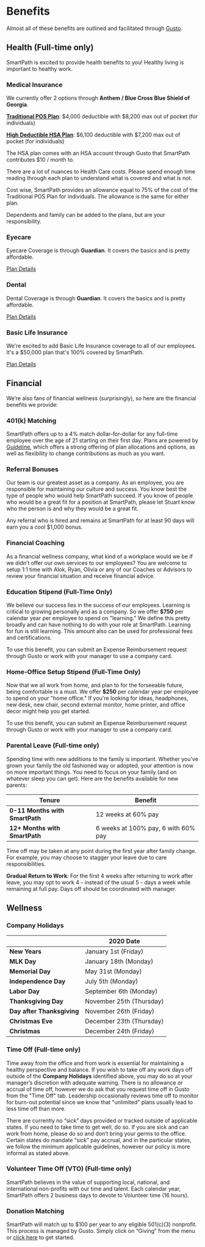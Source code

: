 # Benefits

Almost all of these benefits are outlined and facilitated through [Gusto](https://app.gusto.com).



## Health (Full-time only)

SmartPath is excited to provide health benefits to you! Healthy living is important to healthy work. 

### **Medical Insurance**

We currently offer 2 options through **Anthem / Blue Cross Blue Shield of Georgia**.

[**Traditional POS Plan**](https://drive.google.com/file/d/1Dhgun6LFyOeF-zoEyaYE5hEHHSFcJHJZ/view): 			  $4,000 deductible with $8,200 max out of pocket (for individuals)

[**High Deductible HSA Plan**](https://drive.google.com/file/d/1D89jbSzdqXpmytE1bY-YwDre6Hsy-s7B/view): 	$6,100 deductible with $7,200 max out of pocket (for individuals)

The HSA plan comes with an HSA account through Gusto that SmartPath contributes $10 / month to. 

There are a lot of nuances to Health Care costs. Please spend enough time reading through each plan to understand what is covered and what is not.

Cost wise, SmartPath provides an allowance equal to 75% of the cost of the Traditional POS Plan for individuals. The allowance is the same for either plan. 

Dependents and family can be added to the plans, but are your responsibility. 



### Eyecare

Eyecare Coverage is through **Guardian**. It covers the basics and is pretty affordable. 

[Plan Details](https://drive.google.com/file/d/1ab0V7LkItzWsCRwbPXm2t2evdDmRjLrY/view)



### Dental

Dental Coverage is through **Guardian**. It covers the basics and is pretty affordable. 

[Plan Details](https://drive.google.com/file/d/1DzAuuvPCjEBM-bB5Cc0R-Mh8O2iKMeHH/view)



### Basic Life Insurance

We're excited to add Basic Life Insurance coverage to all of our employees. It's a $50,000 plan that's 100% covered by SmartPath. 

[Plan Details](https://drive.google.com/open?id=13SrvqXHhO6L_TZWwzGIV7C1-h73HdbUO)



## Financial

We’re also fans of financial wellness (surprisingly), so here are the financial benefits we provide:

### 401(k) Matching

SmartPath offers up to a 4% match dollar-for-dollar for any full-time employee over the age of 21 starting on their first day. Plans are powered by [Guideline](https://www.guideline.com/), which offers a strong offering of plan allocations and options, as well as flexibility to change contributions as much as you want. 



### Referral Bonuses

Our team is our greatest asset as a company. As an employee, you are responsible for maintaining our culture and success. You know best the type of people who would help SmartPath succeed. If you know of people who would be a great fit for a position at SmartPath, please let Stuart know who the person is and why they would be a great fit. 

Any referral who is hired and remains at SmartPath for at least 90 days will earn you a cool $1,000 bonus. 



### Financial Coaching

As a financial wellness company, what kind of a workplace would we be if we didn’t offer our own services to our employees? You are welcome to setup 1:1 time with Alok, Ryan, Olivia or any of our Coaches or Advisors to review your financial situation and receive financial advice. 



### Education Stipend (Full-Time Only)

We believe our success lies in the success of our employees. Learning is critical to growing personally and as a company. So we offer **$750** per calendar year per employee to spend on "learning." We define this pretty broadly and can have nothing to do with your role at SmartPath. Learning for fun is still learning. This amount also can be used for professional fees and certifications. 

To use this benefit, you can submit an Expense Reimbursement request through Gusto or work with your manager to use a company card.


### Home-Office Setup Stipend (Full-Time Only)

Now that we all work from home, and plan to for the forseeable future, being comfortable is a must. We offer **$250** per calendar year per employee to spend on your "home office." If you're looking for ideas, headphones, new desk, new chair, second external monitor, home printer, and office decor might help you get started.

To use this benefit, you can submit an Expense Reimbursement request through Gusto or work with your manager to use a company card.


### Parental Leave (Full-time only)

Spending time with new additions to the family is important. Whether you’ve grown your family the old fashioned way or adopted, your attention is now on more important things. You need to focus on your family (and on whatever sleep you can get). Here are the benefits available for new parents: 

| Tenure                         | Benefit                             |
| ------------------------------ | ----------------------------------- |
| **0-11 Months with SmartPath** | 12 weeks at 60% pay                 |
| **12+ Months with SmartPath**  | 6 weeks at 100% pay, 6 with 60% pay |

Time off may be taken at any point during the first year after family change. For example, you may choose to stagger your leave due to care responsibilities.

**Gradual Return to Work**: For the first 4 weeks after returning to work after leave, you may opt to work 4 - instead of the usual 5 - days a week while remaining at full pay. Days off should be coordinated with manager. 



## Wellness

### Company Holidays

|                            | 2020 Date                |
| -------------------------- | ------------------------ |
| **New Years**              | January 1st (Friday)  |
| **MLK Day**                | January 18th (Monday)    |
| **Memorial Day**           | May 31st (Monday)        |
| **Independence Day**       | July 5th (Monday)        |
| **Labor Day**              | September 6th (Monday)   |
| **Thanksgiving Day**       | November 25th (Thursday) |
| **Day after Thanksgiving** | November 26th (Friday)   |
| **Christmas Eve**          | December 23th (Thursday) |
| **Christmas**              | December 24th (Friday)   |



### Time Off (Full-time only)

Time away from the office and from work is essential for maintaining a healthy perspective and balance. If you wish to take off any work days off outside of the **Company Holidays** identified above, you may do so at your manager’s discretion with adequate warning. There is no allowance or accrual of time off, however we do ask that you request time off in Gusto from the "Time Off" tab. Leadership occasionally reviews time off to monitor for burn-out potential since we know that "unlimited" plans usually lead to less time off than more. 

There are currently no “sick” days provided or tracked outside of applicable states. If you need to take time to get well, do so. If you are sick and can work from home, please do so and don’t bring your germs to the office. Certain states do mandate “sick” pay accrual, and in the particular states, we follow the minimum applicable guidelines, however our policy is more informal as stated above.



### Volunteer Time Off (VTO) (Full-time only)

SmartPath believes in the value of supporting local, national, and international non-profits with our time and talent. Each calendar year, SmartPath offers 2 business days to devote to Volunteer time (16 hours).



### Donation Matching 

SmartPath will match up to $100 per year to any eligible 501(c)(3) nonprofit. This process is managed by Gusto. Simply click on “Giving” from the menu or [click here](https://manage.gusto.com/employee/giving) to get started.
